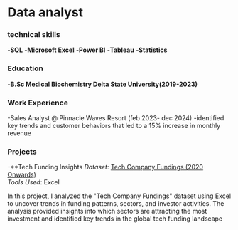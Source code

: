 # Data analyst

### technical skills
-**SQL**
-**Microsoft Excel**
-**Power BI**
-**Tableau**
-**Statistics**

### Education
-**B.Sc Medical Biochemistry    Delta State University(2019-2023)**

### Work Experience
-Sales Analyst @ Pinnacle Waves Resort (feb 2023- dec 2024) 
-identified key trends and customer behaviors that led to a 15% increase in monthly revenue

### Projects
-**Tech Funding Insights
*Dataset*: [Tech Company Fundings (2020 Onwards)](https://www.kaggle.com/datasets/shivamb/tech-company-fundings-2020-onwards)  
*Tools Used*: Excel

In this project, I analyzed the "Tech Company Fundings" dataset using Excel to uncover trends in funding patterns, sectors, and investor activities. The analysis provided insights into which sectors are attracting the most investment and identified key trends in the global tech funding landscape
